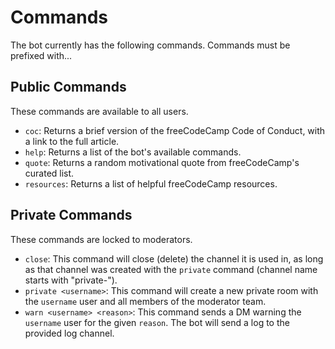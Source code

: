 # Commands

The bot currently has the following commands. Commands must be prefixed with...

## Public Commands

These commands are available to all users.

- `coc`: Returns a brief version of the freeCodeCamp Code of Conduct, with a link to the full article.
- `help`: Returns a list of the bot's available commands.
- `quote`: Returns a random motivational quote from freeCodeCamp's curated list.
- `resources`: Returns a list of helpful freeCodeCamp resources.

## Private Commands

These commands are locked to moderators.

- `close`: This command will close (delete) the channel it is used in, as long as that channel was created with the `private` command (channel name starts with "private-").
- `private <username>`: This command will create a new private room with the `username` user and all members of the moderator team.
- `warn <username> <reason>`: This command sends a DM warning the `username` user for the given `reason`. The bot will send a log to the provided log channel.
